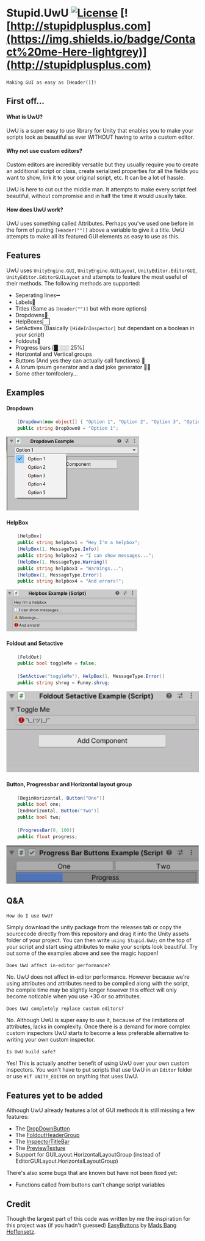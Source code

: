 # Stupid.UwU [![License](https://img.shields.io/badge/license-MIT-orange.svg?style=flat)](LICENSE) [![http://stupidplusplus.com](https://img.shields.io/badge/Contact%20me-Here-lightgrey)](http://stupidplusplus.com)
`Making GUI as easy as [Header()]!`



## First off...
#### What is UwU?
UwU is a super easy to use library for Unity that enables you to make your scripts look as beautiful as ever WITHOUT having to write a custom editor. 

#### Why not use custom editors?
Custom editors are incredibly versatile but they usually require you to create an additional script or class, create serialized properties for all the fields you want to show, link it to your original script, etc. It can be a lot of hassle. 

UwU is here to cut out the middle man. It attempts to make every script feel beautiful, without compromise and in half the time it would usually take.

#### How does UwU work?
UwU uses something called Attributes. Perhaps you've used one before in the form of putting ```[Header("")]``` above a variable to give it a title. UwU attempts to make all its featured GUI elements as easy to use as this.

## Features
UwU uses ```UnityEngine.GUI```, ```UnityEngine.GUILayout```, ```UnityEditor.EditorGUI```, ```UnityEditor.EditorGUILayout``` and attempts to feature the most useful of their methods. The following methods are supported:

 - Seperating lines➖
 - Labels🔖
 - Titles (Same as ```[Header("")]``` but with more options)
 - Dropdowns🔽
 - HelpBoxes⬜
 - SetActives (Basically ```[HideInInspector]``` but dependant on a boolean in your script)
 - Foldouts🔽
 - Progress bars [█░░░ 25%]
 - Horizontal and Vertical groups 
 - Buttons (And yes they can actually call functions) 🔴
 - A lorum ipsum generator and a dad joke generator 👨🏻
 - Some other tomfoolery...

 ## Examples
#### Dropdown
```cs
    [Dropdown(new object[] { "Option 1", "Option 2", "Option 3", "Option 4", "Option 5" })]
    public string DropDown0 = "Option 1";
```
![Image of a working dropdown](dropdown.png)

#### HelpBox
```cs
    [HelpBox]
    public string helpbox1 = "Hey I'm a helpbox";
    [HelpBox(1, MessageType.Info)]
    public string helpbox2 = "I can show messages...";
    [HelpBox(1, MessageType.Warning)]
    public string helpbox3 = "Warnings...";
    [HelpBox(1, MessageType.Error)]
    public string helpbox4 = "And errors!";
```
![Image of a helpbox](helpbox.png)

#### Foldout and Setactive
```cs
    [FoldOut]
    public bool toggleMe = false;

    [SetActive("toggleMe"), HelpBox(1, MessageType.Error)]
    public string shrug = Funny.shrug;
```
![Image of a working foldout connected to setactive](foldoutsetactive.gif)

#### Button, Progressbar and Horizontal layout group
```cs
    [BeginHorizontal, Button("One")]
    public bool one;
    [EndHorizontal, Button("Two")]
    public bool two;

    [ProgressBar(0, 100)]
    public float progress;
```
![Image of some buttons affecting a progress bar](buttonprogressbarlayout.gif)

 ## Q&A
`How do I use UwU?`

Simply download the unity package from the releases tab or copy the sourcecode directly from this repository and drag it into the Unity assets folder of your project. You can then write ```using Stupid.UwU;``` on the top of your script and start using attributes to make your scripts look beautiful. Try out some of the examples above and see the magic happen!

`Does UwU affect in-editor performance?`

No. UwU does not affect in-editor performance. However because we're using attributes and attributes need to be compiled along with the script, the compile time may be slightly longer however this effect will only become noticable when you use +30 or so attributes.

`Does UwU completely replace custom editors?`

No. Although UwU is super easy to use it, because of the limitations of attributes, lacks in complexity. Once there is a demand for more complex custom inspectors UwU starts to become a less preferable alternative to writing your own custom inspector.

`Is UwU build safe?`

Yes! This is actually another benefit of using UwU over your own custom inspectors. You won't have to put scripts that use UwU in an `Editor` folder or use ```#if UNITY_EDITOR``` on anything that uses UwU. 

## Features yet to be added
Although UwU already features a lot of GUI methods it is still missing a few features:
 - The [DropDownButton](https://docs.unity3d.com/ScriptReference/EditorGUI.DropdownButton.html)
 - The [FoldoutHeaderGroup](https://docs.unity3d.com/ScriptReference/EditorGUI.BeginFoldoutHeaderGroup.html)
 - The [InspectorTitleBar](https://docs.unity3d.com/ScriptReference/EditorGUI.InspectorTitlebar.html)
 - The [PreviewTexture](https://docs.unity3d.com/ScriptReference/EditorGUI.DrawPreviewTexture.html)
 - Support for GUILayout.HorizontalLayoutGroup (instead of EditorGUILayout.HorizontalLayoutGroup)

There's also some bugs that are known but have not been fixed yet:
 - Functions called from buttons can't change script variables

## Credit
Though the largest part of this code was written by me the inspiration for this project was (if you hadn't guessed) [EasyButtons](https://github.com/madsbangh/EasyButtons) by [Mads Bang Hoffensetz](https://github.com/madsbangh).
